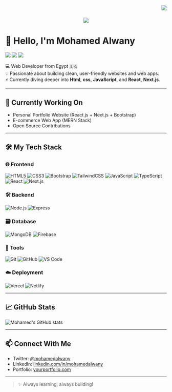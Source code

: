 <img align="right" src="https://visitor-badge.laobi.icu/badge?page_id=mohamed-alwany.mohamed-alwany">

<h1 align="center">
  <a href="https://git.io/typing-svg">
    <img src="https://readme-typing-svg.herokuapp.com/?lines=Welcome!+👋;I+am+Mohamed+Alwany.;Web+Developer+from+Egypt.&center=true&size=30">
  </a>
</h1>

# 👋 Hello, I'm Mohamed Alwany

[![](https://img.shields.io/badge/-@mohamedalwany-%231DA1F2?style=flat-square&logo=twitter&logoColor=ffffff)](https://twitter.com/your_username) <!-- غيّر الرابط -->
[![](https://img.shields.io/badge/-@mohamedalwany-%23181717?style=flat-square&logo=github)](https://github.com/mohamed-alwany)
[![](https://img.shields.io/website?color=0ab9e6&style=flat-square&up_message=Portfolio&url=https%3A%2F%2Fyourportfolio.com)](https://yourportfolio.com) <!-- غيّر الرابط -->

💻 Web Developer from Egypt 🇪🇬  
💡 Passionate about building clean, user-friendly websites and web apps.  
⚡ Currently diving deeper into **Html**, **css**, **JavaScript**, and **React**, **Next.js**.

---

## 🚀 Currently Working On

- Personal Portfolio Website (React.js + Next.js + Bootstrap)
- E-commerce Web App (MERN Stack)
- Open Source Contributions

---

## 🛠 My Tech Stack

### 🌐 Frontend
![HTML5](https://img.shields.io/badge/-HTML5-E34F26?style=flat-square&logo=html5&logoColor=white)
![CSS3](https://img.shields.io/badge/-CSS3-1572B6?style=flat-square&logo=css3)
![Bootstrap](https://img.shields.io/badge/-Bootstrap-%234B32C3?style=flat-square&logo=Bootstrap&logoColor=ffffff)
![TailwindCSS](https://img.shields.io/badge/-TailwindCSS-38B2AC?style=flat-square&logo=tailwind-css)
![JavaScript](https://img.shields.io/badge/-JavaScript-F7DF1C?style=flat-square&logo=javascript&logoColor=000)
![TypeScript](https://img.shields.io/badge/-TypeScript-007ACC?style=flat-square&logo=typescript)
![React](https://img.shields.io/badge/-React-61DAFB?style=flat-square&logo=react&logoColor=000)
![Next.js](https://img.shields.io/badge/-Next.js-000000?style=flat-square&logo=nextdotjs)

### 🛠 Backend
![Node.js](https://img.shields.io/badge/-Node.js-339933?style=flat-square&logo=nodedotjs&logoColor=white)
![Express](https://img.shields.io/badge/-Express.js-000000?style=flat-square&logo=express)

### 🗃 Database
![MongoDB](https://img.shields.io/badge/-MongoDB-47A248?style=flat-square&logo=mongodb)
![Firebase](https://img.shields.io/badge/-Firebase-FFCA28?style=flat-square&logo=firebase)

### 🔧 Tools
![Git](https://img.shields.io/badge/-Git-F05032?style=flat-square&logo=git)
![GitHub](https://img.shields.io/badge/-GitHub-181717?style=flat-square&logo=github)
![VS Code](https://img.shields.io/badge/-VSCode-007ACC?style=flat-square&logo=visual-studio-code)

### ☁️ Deployment
![Vercel](https://img.shields.io/badge/-Vercel-000000?style=flat-square&logo=vercel)
![Netlify](https://img.shields.io/badge/-Netlify-00C7B7?style=flat-square&logo=netlify)

---

## 📈 GitHub Stats

![Mohamed's GitHub stats](https://github-readme-stats.vercel.app/api?username=mohamed-alwany&show_icons=true&theme=dracula)

---

## 📫 Connect With Me

- Twitter: [@mohamedalwany](https://twitter.com/your_username)  
- LinkedIn: [linkedin.com/in/mohamedalwany](https://linkedin.com/in/your_profile)  
- Portfolio: [yourportfolio.com](https://yourportfolio.com)  

---

> ✨ Always learning, always building!
